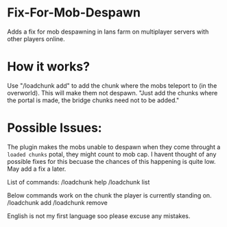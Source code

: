 # Fix-For-Mob-Despawn

Adds a fix for mob despawning in Ians farm on multiplayer servers with other players online.

# How it works?
Use "/loadchunk add" to add the chunk where the mobs teleport to (in the overworld). This will make them not despawn. "Just add the chunks where the portal is made, the bridge chunks need not to be added." 

# Possible Issues:
The plugin makes the mobs unable to despawn when they come throught a `loaded chunks` potal, they might count to mob cap. I havent thought of any possible fixes for this becuase the chances of this happening is quite low. May add a fix a later.

List of commands:
/loadchunk help
/loadchunk list

Below commands work on the chunk the player is currently standing on.
/loadchunk add
/loadchunk remove 

English is not my first language soo please excuse any mistakes.
